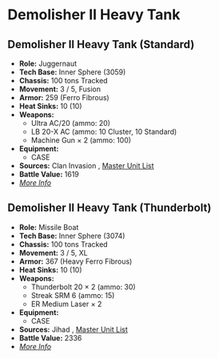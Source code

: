 # Demolisher II Heavy Tank 

## Demolisher II Heavy Tank (Standard) 

- **Role:** Juggernaut 
- **Tech Base:** Inner Sphere (3059) 
- **Chassis:** 100 tons Tracked 
- **Movement:** 3 / 5, Fusion 
- **Armor:** 259 (Ferro Fibrous) 
- **Heat Sinks:** 10 (10) 
- **Weapons:** 
  - Ultra AC/20 (ammo: 20) 
  - LB 20-X AC (ammo: 10 Cluster, 10 Standard) 
  - Machine Gun × 2 (ammo: 100) 
- **Equipment:** 
  - CASE 
- **Sources:** Clan Invasion , [Master Unit List](http://masterunitlist.info/Unit/Details/866/demolisher-ii-heavy-tank-standard) 
- **Battle Value:** 1619 
- [*More Info*](demolisher_ii_heavy_tank/demolisher_ii_heavy_tank_standard.md) 

## Demolisher II Heavy Tank (Thunderbolt) 

- **Role:** Missile Boat 
- **Tech Base:** Inner Sphere (3074) 
- **Chassis:** 100 tons Tracked 
- **Movement:** 3 / 5, XL 
- **Armor:** 367 (Heavy Ferro Fibrous) 
- **Heat Sinks:** 10 (10) 
- **Weapons:** 
  - Thunderbolt 20 × 2 (ammo: 30) 
  - Streak SRM 6 (ammo: 15) 
  - ER Medium Laser × 2 
- **Equipment:** 
  - CASE 
- **Sources:** Jihad , [Master Unit List](http://masterunitlist.info/Unit/Details/867/demolisher-ii-heavy-tank-thunderbolt) 
- **Battle Value:** 2336 
- [*More Info*](demolisher_ii_heavy_tank/demolisher_ii_heavy_tank_thunderbolt.md) 

